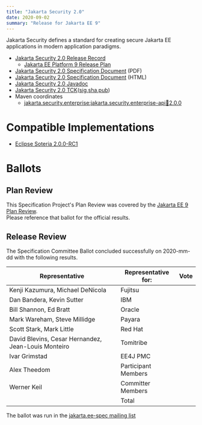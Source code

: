 ```yaml
---
title: "Jakarta Security 2.0"
date: 2020-09-02
summary: "Release for Jakarta EE 9"
---
```

Jakarta Security defines a standard for creating secure Jakarta EE applications in modern application paradigms.

* [Jakarta Security 2.0 Release Record](https://projects.eclipse.org/projects/ee4j.es/releases/2.0)
  * [Jakarta EE Platform 9 Release Plan](https://eclipse-ee4j.github.io/jakartaee-platform/jakartaee9/JakartaEE9ReleasePlan)
* [Jakarta Security 2.0 Specification Document](./jakarta-security-spec-2.0.0-SNAPSHOT.pdf) (PDF)
* [Jakarta Security 2.0 Specification Document](./jakarta-security-spec-2.0.0-SNAPSHOT.html) (HTML)
* [Jakarta Security 2.0 Javadoc](./apidocs)
* [Jakarta Security 2.0 TCK]()([sig](),[sha](),[pub]())
* Maven coordinates
  * [jakarta.security.enterprise:jakarta.security.enterprise-api:jar:2.0.0](https://search.maven.org/artifact/jakarta.security.enterprise/jakarta.security.enterprise-api/2.0.0/jar)


# Compatible Implementations

* [Eclipse Soteria 2.0.0-RC1](https://eclipse-ee4j.github.io/soteria)

# Ballots

## Plan Review

[//]: # (For Jakarta EE 9, the Platform Plan Review covered 95% of the Specification Projects.  For those Projects, just use the following statement in this Plan Review section:)

This Specification Project's Plan Review was covered by the [Jakarta EE 9 Plan Review](https://jakarta.ee/specifications/platform/9/).  
Please reference that ballot for the official results.

[//]: # (If your Project was required to do a standalone Plan Review...  You'll need to perform an official Plan Review ballot and record the results here.)

## Release Review

The Specification Committee Ballot concluded successfully on 2020-mm-dd with the following results.

| Representative                                        | Representative for: | Vote |
|------------------------------------------------       |---------------------|------|
| Kenji Kazumura, Michael DeNicola                      | Fujitsu             |      |
| Dan Bandera, Kevin Sutter                             | IBM                 |      |
| Bill Shannon, Ed Bratt                                | Oracle              |      |
| Mark Wareham, Steve Millidge                          | Payara              |      |
| Scott Stark, Mark Little                              | Red Hat             |      |
| David Blevins, Cesar Hernandez, Jean-Louis Monteiro   | Tomitribe           |      |
| Ivar Grimstad                                         | EE4J PMC            |      |
| Alex Theedom                                          | Participant Members |      |
| Werner Keil                                           | Committer Members   |      |
|                                                       | Total               |      |

The ballot was run in the [jakarta.ee-spec mailing list]()
